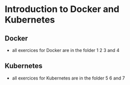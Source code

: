 # Introduction to Docker and Kubernetes

## Docker

- all exercices for Docker are in the folder 1 2 3 and 4

## Kubernetes

- all exercices for Kubernetes are in the folder 5 6 and 7